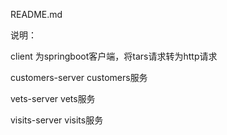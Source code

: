README.md

说明：

client 为springboot客户端，将tars请求转为http请求

customers-server customers服务

vets-server	vets服务

visits-server visits服务